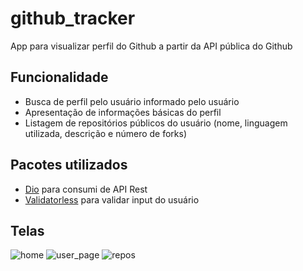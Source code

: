 # github_tracker

App para visualizar perfil do Github a partir da API pública do Github

## Funcionalidade

- Busca de perfil pelo usuário informado pelo usuário
- Apresentação de informações básicas do perfil
- Listagem de repositórios públicos do usuário (nome, linguagem utilizada, descrição e número de forks) 

## Pacotes utilizados
- [Dio](https://pub.dev/packages/dio) para consumi de API Rest
- [Validatorless](https://pub.dev/packages/validatorless) para validar input do usuário

## Telas
![home](https://github.com/user-attachments/assets/e0fdefb7-3820-498b-b0bd-5633bbcdb9f9)
![user_page](https://github.com/user-attachments/assets/799e9317-d5e5-4f88-a3a3-27c0bb715af8)
![repos](https://github.com/user-attachments/assets/9a7c32f5-ce2e-4f4e-85f9-2d1d56f53dec)
